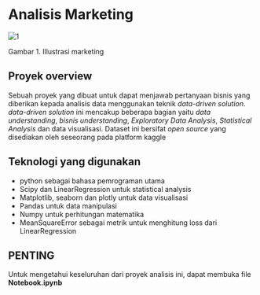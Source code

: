 # Analisis Marketing

![1](https://user-images.githubusercontent.com/88027268/207239283-ed445524-4a48-493c-a790-625aabc5d82d.jpg)

Gambar 1. Illustrasi marketing

## Proyek overview

Sebuah proyek yang dibuat untuk dapat menjawab pertanyaan bisnis yang diberikan kepada analisis data menggunakan teknik *data-driven solution*. *data-driven solution* ini mencakup beberapa bagian yaitu *data understanding*, *bisnis understanding*, *Exploratory Data Analysis*, *Statistical Analysis* dan data visualisasi. Dataset ini bersifat *open source* yang disediakan oleh seseorang pada platform kaggle 

## Teknologi yang digunakan

- python sebagai bahasa pemrograman utama
- Scipy dan LinearRegression untuk statistical analysis
- Matplotlib, seaborn dan plotly untuk data visualisasi
- Pandas untuk data manipulasi
- Numpy untuk perhitungan matematika
- MeanSquareError sebagai metrik untuk menghitung loss dari LinearRegression

## PENTING
Untuk mengetahui keseluruhan dari proyek analisis ini, dapat membuka file <b>Notebook.ipynb</b>
